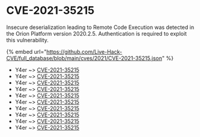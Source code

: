 # CVE-2021-35215

Insecure deserialization leading to Remote Code Execution was detected in the Orion Platform version 2020.2.5. Authentication is required to exploit this vulnerability.

{% embed url="https://github.com/Live-Hack-CVE/full_database/blob/main/cves/2021/CVE-2021-35215.json" %}


* Y4er ~> [CVE-2021-35215](https://www.alice-snow.ru/2021/database/cve-2021-35215/cve-2021-35215-y4er)
* Y4er ~> [CVE-2021-35215](https://www.alice-snow.ru/2021/database/cve-2021-35215/cve-2021-35215-y4er)
* Y4er ~> [CVE-2021-35215](https://www.alice-snow.ru/2021/database/cve-2021-35215/cve-2021-35215-y4er)
* Y4er ~> [CVE-2021-35215](https://www.alice-snow.ru/2021/database/cve-2021-35215/cve-2021-35215-y4er)
* Y4er ~> [CVE-2021-35215](https://www.alice-snow.ru/2021/database/cve-2021-35215/cve-2021-35215-y4er)
* Y4er ~> [CVE-2021-35215](https://www.alice-snow.ru/2021/database/cve-2021-35215/cve-2021-35215-y4er)
* Y4er ~> [CVE-2021-35215](https://www.alice-snow.ru/2021/database/cve-2021-35215/cve-2021-35215-y4er)
* Y4er ~> [CVE-2021-35215](https://www.alice-snow.ru/2021/database/cve-2021-35215/cve-2021-35215-y4er)
* Y4er ~> [CVE-2021-35215](https://www.alice-snow.ru/2021/database/cve-2021-35215/cve-2021-35215-y4er)
* Y4er ~> [CVE-2021-35215](https://www.alice-snow.ru/2021/database/cve-2021-35215/cve-2021-35215-y4er)
